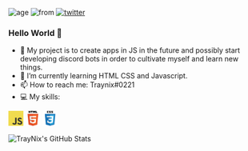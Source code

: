 ![age](https://img.shields.io/badge/Age-18-Green?style=for-the-badge) ![from](https://img.shields.io/badge/from-France-red?style=for-the-badge) [![twitter](https://img.shields.io/badge/-dorian_tnx-1DA1F2?logo=Twitter&logoColor=white&link=https://twitter.com/dorian_tnx&style=for-the-badge)](https://twitter.com/dorian_tnx)

### Hello World 🍋

- 🔭 My project is to create apps in JS in the future and possibly start developing discord bots in order to cultivate myself and learn new things.
- 🌱 I’m currently learning HTML CSS and Javascript.                                                  
- 📫 How to reach me: Traynix#0221
- 💻 My skills:

<code><img height="30" src="https://raw.githubusercontent.com/github/explore/80688e429a7d4ef2fca1e82350fe8e3517d3494d/topics/javascript/javascript.png"></code>
<code><img height="30" src="https://raw.githubusercontent.com/github/explore/80688e429a7d4ef2fca1e82350fe8e3517d3494d/topics/html/html.png"></code>
<code><img height="30" src="https://raw.githubusercontent.com/github/explore/80688e429a7d4ef2fca1e82350fe8e3517d3494d/topics/css/css.png"></code>

![TrayNix's GitHub Stats](https://github-readme-stats.vercel.app/api?username=TrayNix&show_icons=true)
